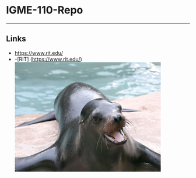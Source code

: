 # IGME-110-Repo

---

## Links
- https://www.rit.edu/
- -[RIT] (https://www.rit.edu/)
![Seal](md-images/seal.jpg)
